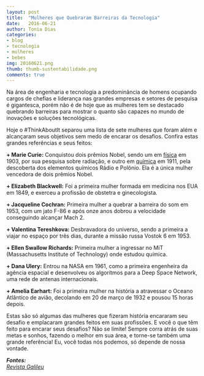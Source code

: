 ```yaml
---
layout: post
title:  "Mulheres que Quebraram Barreiras da Tecnologia"
date:   2016-06-21
author: Tonia Dias
categories: 
- blog
- tecnologia
- mulheres
- bebes
img: 20160621.png
thumb: thumb-sustentabilidade.png
comments: true
---
```


Na área de engenharia e tecnologia a predominância de homens ocupando cargos de chefias e liderança nas grandes empresas e setores de pesquisa é gigantesca, porém não é de hoje que as mulheres tem se destacado quebrando barreiras para mostrar o quanto são capazes no mundo de inovações e soluções tecnológicas.<!--more-->

Hoje o #ThinkAboutIt separou uma lista de sete mulheres que foram além e alcançaram seus objetivos sem medo de encarar os desafios. Confira estas grandes referências e seus feitos:

<b>+ Marie Curie:</b> Conquistou dois prêmios Nobel, sendo um em <u>física</u> em 1903, por sua pesquisa sobre radiação, e outro em <u>química</u> em 1911, pela descoberta dos elementos químicos Rádio e Polônio. Ela é a única mulher vencedora de dois prêmios Nobel.

<b>+ Elizabeth Blackwell:</b> Foi a primeira mulher formada em medicina nos EUA em 1849, e exerceu a profissão de obstetra e ginecologista.

<b>+ Jacqueline Cochran:</b> Primeira mulher a quebrar a barreira do som em 1953, com um jato F-86 e após onze anos dobrou a velocidade conseguindo alcançar Mach 2.

<b>+ Valentina Tereshkova:</b> Desbravadora do universo, sendo a primeira a viajar no espaço por três dias, durante a missão russa Vostok 6 em 1953.

<b>+ Ellen Swallow Richards:</b> Primeira mulher a ingressar no MiT (Massachusetts Institute of Technology) onde estudou química.

<b>+ Dana Ulery:</b> Entrou na NASA em 1961, como a primeira engenheira da agência espacial e desenvolveu os algorítmos para a Deep Space Network, uma rede de antenas internacionais.

<b>+ Amelia Earhart:</b> Foi a primeira mulher na história a atravessar o Oceano Atlântico de avião, decolando em 20 de março de 1932 e pousou 15 horas depois.

Estas são só algumas das mulheres que fizeram história encararam seu desafio e emplacaram grandes feitos em suas profissões. E você o que têm feito para encarar seus desafios? Não se limite! Sempre corra atrás de suas metas e sonhos, fazendo o melhor em sua área, e torne-se também uma grande referência! Eu, você todas nós podemos, só depende de nossa vontade.

<i>
	<b>Fontes: </b><br/>
	<a href="http://revistagalileu.globo.com/Ciencia/noticia/2016/06/7-mulheres-que-quebraram-barreiras-da-ciencia-e-da-tecnologia.html">Revista Galileu</a><br/>
</i>